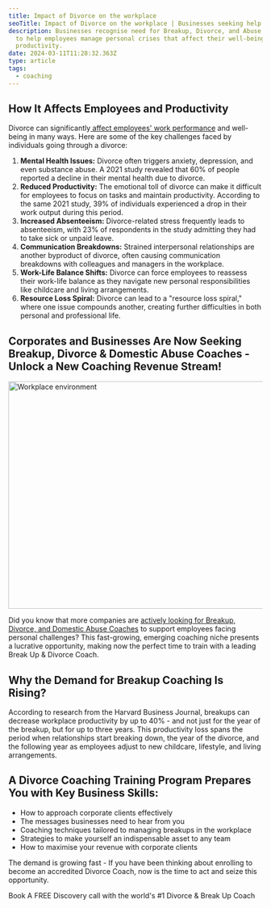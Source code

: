 ```yaml
---
title: Impact of Divorce on the workplace
seoTitle: Impact of Divorce on the workplace | Businesses seeking help
description: Businesses recognise need for Breakup, Divorce, and Abuse Coaches
  to help employees manage personal crises that affect their well-being and
  productivity.
date: 2024-03-11T11:28:32.363Z
type: article
tags:
  - coaching
---
```

## How It Affects Employees and Productivity

Divorce can significantly[ affect employees' work performance](/support-for-employees/) and well-being in many ways. Here are some of the key challenges faced by individuals going through a divorce:

1. **Mental Health Issues:** Divorce often triggers anxiety, depression, and even substance abuse. A 2021 study revealed that 60% of people reported a decline in their mental health due to divorce.
2. **Reduced Productivity:** The emotional toll of divorce can make it difficult for employees to focus on tasks and maintain productivity. According to the same 2021 study, 39% of individuals experienced a drop in their work output during this period.
3. **Increased Absenteeism:** Divorce-related stress frequently leads to absenteeism, with 23% of respondents in the study admitting they had to take sick or unpaid leave.
4. **Communication Breakdowns:** Strained interpersonal relationships are another byproduct of divorce, often causing communication breakdowns with colleagues and managers in the workplace.
5. **Work-Life Balance Shifts:** Divorce can force employees to reassess their work-life balance as they navigate new personal responsibilities like childcare and living arrangements.
6. **Resource Loss Spiral:** Divorce can lead to a "resource loss spiral," where one issue compounds another, creating further difficulties in both personal and professional life.

## Corporates and Businesses Are Now Seeking Breakup, Divorce & Domestic Abuse Coaches - Unlock a New Coaching Revenue Stream!

<img src="/static/img/workplace.webp" alt="Workplace environment" title="Workplace environment" class="Left" width="600px" height="450px" loading="lazy"/>

Did you know that more companies are [actively looking for Breakup, Divorce, and Domestic Abuse Coaches](/support-for-businesses/) to support employees facing personal challenges? This fast-growing, emerging coaching niche presents a lucrative opportunity, making now the perfect time to train with a leading Break Up & Divorce Coach.

## Why the Demand for Breakup Coaching Is Rising?

According to research from the Harvard Business Journal, breakups can decrease workplace productivity by up to 40% - and not just for the year of the breakup, but for up to three years. This productivity loss spans the period when relationships start breaking down, the year of the divorce, and the following year as employees adjust to new childcare, lifestyle, and living arrangements.

## A Divorce Coaching Training Program Prepares You with Key Business Skills:

* How to approach corporate clients effectively
* The messages businesses need to hear from you
* Coaching techniques tailored to managing breakups in the workplace
* Strategies to make yourself an indispensable asset to any team
* How to maximise your revenue with corporate clients

The demand is growing fast - If you have been thinking about enrolling to become an accredited Divorce Coach, now is the time to act and seize this opportunity.

Book A FREE Discovery call with the world's #1 Divorce & Break Up Coach
